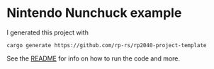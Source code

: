 # Nintendo Nunchuck example

I generated this project with

```
cargo generate https://github.com/rp-rs/rp2040-project-template
```

See the [README](https://github.com/rp-rs/rp2040-project-template) for info on how to run the code
and more.
